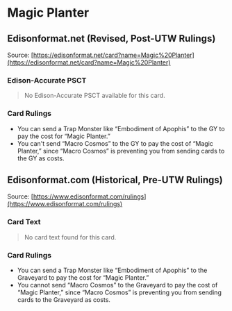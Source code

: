 # Magic Planter

## Edisonformat.net (Revised, Post-UTW Rulings)

Source: [https://edisonformat.net/card?name=Magic%20Planter](https://edisonformat.net/card?name=Magic%20Planter)

### Edison-Accurate PSCT

> No Edison-Accurate PSCT available for this card.

### Card Rulings

*   You can send a Trap Monster like “Embodiment of Apophis” to the GY to pay the cost for “Magic Planter.”
*   You can't send “Macro Cosmos” to the GY to pay the cost of “Magic Planter,” since “Macro Cosmos” is preventing you from sending cards to the GY as costs.


## Edisonformat.com (Historical, Pre-UTW Rulings)

Source: [https://www.edisonformat.com/rulings](https://www.edisonformat.com/rulings)

### Card Text

> No card text found for this card.

### Card Rulings

*   You can send a Trap Monster like “Embodiment of Apophis” to the Graveyard to pay the cost for “Magic Planter.”
*   You cannot send “Macro Cosmos” to the Graveyard to pay the cost of “Magic Planter,” since “Macro Cosmos” is preventing you from sending cards to the Graveyard as costs.


